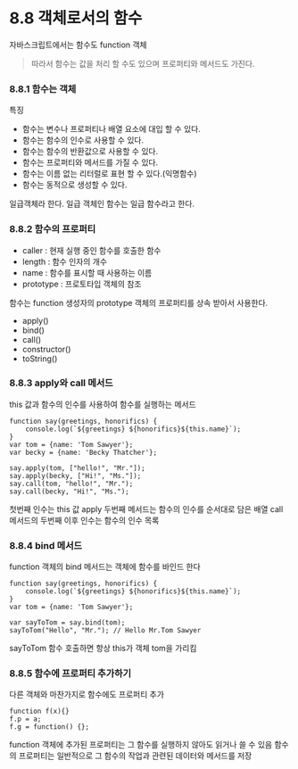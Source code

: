 # 8.8 객체로서의 함수
자바스크립트에서는 함수도 function 객체
> 따라서 함수는 값을 처리 할 수도 있으며 프로퍼티와 메서드도 가진다.
### 8.8.1 함수는 객체
특징
* 함수는 변수나 프로퍼티나 배열 요소에 대입 할 수 있다.
* 함수는 함수의 인수로 사용할 수 있다.
* 함수는 함수의 반환값으로 사용할 수 있다.
* 함수는 프로퍼티와 메서드를 가질 수 있다.
* 함수는 이름 없는 리터럴로 표현 할 수 있다.(익명함수)
* 함수는 동적으로 생성할 수 있다.

일급객체라 한다.
일급 객체인 함수는 일급 함수라고 한다.

### 8.8.2 함수의 프로퍼티
* caller : 현재 실행 중인 함수를 호출한 함수
* length : 함수 인자의 개수
* name :  함수를 표시할 때 사용하는 이름
* prototype : 프로토타입 객체의 참조

함수는 function 생성자의 prototype 객체의 프로퍼티를 상속 받아서 사용한다.
* apply()
* bind()
* call()
* constructor()
* toString()
### 8.8.3 apply와 call 메서드
this 값과 함수의 인수를 사용하여 함수를 실행하는 메서드
~~~
function say(greetings, honorifics) {
	console.log(`${greetings} ${honorifics}${this.name}`);
}
var tom = {name: 'Tom Sawyer'};
var becky = {name: 'Becky Thatcher'};

say.apply(tom, ["hello!", "Mr."]);
say.apply(becky, ["Hi!", "Ms."]);
say.call(tom, "hello!", "Mr.");
say.call(becky, "Hi!", "Ms.");
~~~
첫번째 인수는 this 값
apply 두번째 메서드는 함수의 인수를 순서대로 담은 배열
call 메서드의 두번째 이후 인수는 함수의 인수 목록
### 8.8.4 bind 메서드
function 객체의 bind 메서드는 객체에 함수를 바인드 한다
~~~
function say(greetings, honorifics) {
	console.log(`${greetings} ${honorifics}${this.name}`);
}
var tom = {name: 'Tom Sawyer'};

var sayToTom = say.bind(tom);
sayToTom("Hello", "Mr."); // Hello Mr.Tom Sawyer
~~~
sayToTom 함수 호출하면 항상 this가 객체 tom을 가리킴

### 8.8.5 함수에 프로퍼티 추가하기
다른 객체와 마찬가지로 함수에도 프로퍼티 추가
~~~
function f(x){}
f.p = a;
f.g = function() {};
~~~
function 객체에 추가된 프로퍼티는 그 함수를 실행하지 않아도 읽거나 쓸 수 있음
함수의 프로퍼티는 일반적으로 그 함수의 작업과 관련된 데이터와 메서드를 저장